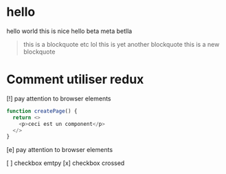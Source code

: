 # hello

hello world this is nice
hello beta meta
betlla


> this is a blockquote etc lol
> this is yet another blockquote
> this is a new blockquote

# Comment utiliser redux

[!] pay attention to browser elements

```js
function createPage() {
  return <>
    <p>ceci est un component</p>
  </>
}
```
[e] pay attention to browser elements

[ ] checkbox emtpy
[x] checkbox crossed
